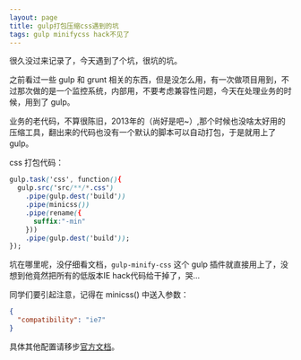 ```yaml
---
layout: page
title: gulp打包压缩css遇到的坑
tags: gulp minifycss hack不见了
---
```


很久没过来记录了，今天遇到了个坑，很坑的坑。

之前看过一些 gulp 和 grunt 相关的东西，但是没怎么用，有一次做项目用到，不过那次做的是一个监控系统，内部用，不要考虑兼容性问题，今天在处理业务的时候，用到了 gulp。

业务的老代码，不算很陈旧，2013年的（尚好是吧~）,那个时候也没啥太好用的压缩工具，翻出来的代码也没有一个默认的脚本可以自动打包，于是就用上了 gulp。

css 打包代码：

```css
gulp.task('css', function(){
  gulp.src('src/**/*.css')
    .pipe(gulp.dest('build'))
    .pipe(minicss())
    .pipe(rename({
      suffix:"-min"
    }))
    .pipe(gulp.dest('build'));
});
```

坑在哪里呢，没仔细看文档，`gulp-minify-css` 这个 gulp 插件就直接用上了，没想到他竟然把所有的低版本IE hack代码给干掉了，哭...

同学们要引起注意，记得在 minicss() 中送入参数：

```json
{
  "compatibility": "ie7"
}
```

具体其他配置请移步[官方文档](https://github.com/jakubpawlowicz/clean-css#how-to-set-compatibility-mode)。
